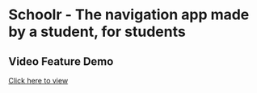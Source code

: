 # Schoolr - The navigation app made by a student, for students

## Video Feature Demo
[Click here to view](https://www.apexschools.co/videos/Trimmed_clip.mp4)